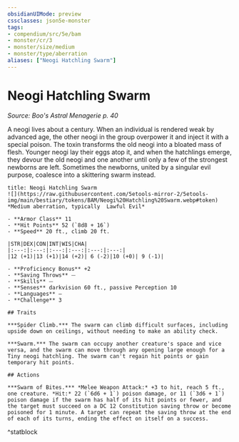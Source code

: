 ```yaml
---
obsidianUIMode: preview
cssclasses: json5e-monster
tags:
- compendium/src/5e/bam
- monster/cr/3
- monster/size/medium
- monster/type/aberration
aliases: ["Neogi Hatchling Swarm"]
---
```

# Neogi Hatchling Swarm
*Source: Boo's Astral Menagerie p. 40*  

A neogi lives about a century. When an individual is rendered weak by advanced age, the other neogi in the group overpower it and inject it with a special poison. The toxin transforms the old neogi into a bloated mass of flesh. Younger neogi lay their eggs atop it, and when the hatchlings emerge, they devour the old neogi and one another until only a few of the strongest newborns are left. Sometimes the newborns, united by a singular evil purpose, coalesce into a skittering swarm instead.

```ad-statblock
title: Neogi Hatchling Swarm
![](https://raw.githubusercontent.com/5etools-mirror-2/5etools-img/main/bestiary/tokens/BAM/Neogi%20Hatchling%20Swarm.webp#token)
*Medium aberration, typically  Lawful Evil*

- **Armor Class** 11 
- **Hit Points** 52 (`8d8 + 16`)
- **Speed** 20 ft., climb 20 ft.

|STR|DEX|CON|INT|WIS|CHA|
|:---:|:---:|:---:|:---:|:---:|:---:|
|12 (+1)|13 (+1)|14 (+2)| 6 (-2)|10 (+0)| 9 (-1)|

- **Proficiency Bonus** +2
- **Saving Throws** ⏤
- **Skills** ⏤
- **Senses** darkvision 60 ft., passive Perception 10
- **Languages** —
- **Challenge** 3

## Traits

***Spider Climb.*** The swarm can climb difficult surfaces, including upside down on ceilings, without needing to make an ability check.

***Swarm.*** The swarm can occupy another creature's space and vice versa, and the swarm can move through any opening large enough for a Tiny neogi hatchling. The swarm can't regain hit points or gain temporary hit points.

## Actions

***Swarm of Bites.*** *Melee Weapon Attack:* +3 to hit, reach 5 ft., one creature. *Hit:* 22 (`6d6 + 1`) poison damage, or 11 (`3d6 + 1`) poison damage if the swarm has half of its hit points or fewer, and the target must succeed on a DC 12 Constitution saving throw or become poisoned for 1 minute. A target can repeat the saving throw at the end of each of its turns, ending the effect on itself on a success.
```
^statblock